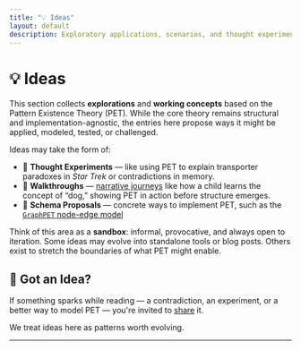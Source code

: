 ```yaml
---
title: "💡 Ideas"
layout: default
description: Exploratory applications, scenarios, and thought experiments grounded in Pattern Existence Theory.
---
```


# 💡 Ideas

This section collects **explorations** and **working concepts** based on the Pattern Existence Theory (PET). While the core theory remains structural and implementation-agnostic, the entries here propose ways it might be applied, modeled, tested, or challenged.

Ideas may take the form of:

- 🧪 **Thought Experiments** — like using PET to explain transporter paradoxes in *Star Trek* or contradictions in memory.
- 🧭 **Walkthroughs** — [narrative journeys](../walkthroughs) like how a child learns the concept of “dog,” showing PET in action before structure emerges.
- 🧱 **Schema Proposals** — concrete ways to implement PET, such as the [`GraphPET` node-edge model](./schema)

Think of this area as a **sandbox**: informal, provocative, and always open to iteration. Some ideas may evolve into standalone tools or blog posts. Others exist to stretch the boundaries of what PET might enable.

## 🚀 Got an Idea?

If something sparks while reading — a contradiction, an experiment, or a better way to model PET — you're invited to [share](https://github.com/akselsoft/pet/discussions) it.

We treat ideas here as patterns worth evolving.

---
